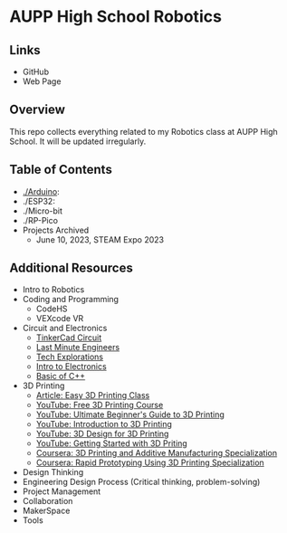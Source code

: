 # AUPP High School Robotics

## Links
* GitHub
* Web Page

## Overview
This repo collects everything related to my Robotics class at AUPP High School. It will be updated irregularly. 

## Table of Contents
* [./Arduino](./Arduino/README.md):
* ./ESP32: 
* ./Micro-bit
* ./RP-Pico
* Projects Archived
  * June 10, 2023, STEAM Expo 2023

## Additional Resources
* Intro to Robotics
* Coding and Programming
  * CodeHS
  * VEXcode VR
* Circuit and Electronics
  * [TinkerCad Circuit](https://www.tinkercad.com/learn/circuits)
  * [Last Minute Engineers](https://lastminuteengineers.com/electronics/arduino-projects/)
  * [Tech Explorations](https://techexplorations.com/arduino/)
  * [Intro to Electronics](https://makeabilitylab.github.io/physcomp/electronics/)
  * [Basic of C++](https://docs.m2stud.io/cs/arduino/cpp/)
* 3D Printing
  * [Article: Easy 3D Printing Class](https://www.instructables.com/Easy-3D-Printing/)
  * [YouTube: Free 3D Printing Course](https://www.youtube.com/watch?v=EABJKS19BbA)
  * [YouTube: Ultimate Beginner's Guide to 3D Printing](https://www.youtube.com/watch?v=GJ98Lydc54k)
  * [YouTube: Introduction to 3D Printing](https://youtube.com/playlist?list=PLL3HlcMqxH5LmXMFLifsk031FZhVaL5np)
  * [YouTube: 3D Design for 3D Printing](https://youtube.com/playlist?list=PLGqRUdq5ULsONnjEEPeBxxStEsobDKAtV)
  * [YouTube: Getting Started with 3D Priting](https://youtube.com/playlist?list=PLRFPlUhDTTlmu2Vi3zH-yq_qlOxiy2QWV)
  * [Coursera: 3D Printing and Additive Manufacturing Specialization](https://www.coursera.org/specializations/3d-printing-additive-manufacturing)
  * [Coursera: Rapid Prototyping Using 3D Printing Specialization](https://www.coursera.org/specializations/rapid-prototyping-using-3d-printing)
* Design Thinking
* Engineering Design Process (Critical thinking, problem-solving)
* Project Management
* Collaboration
* MakerSpace
* Tools
